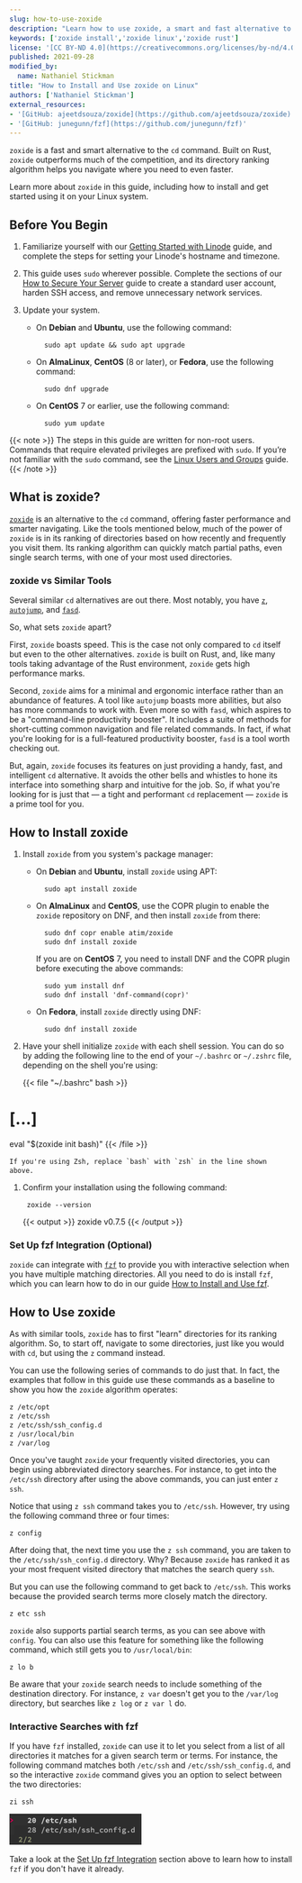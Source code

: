 ```yaml
---
slug: how-to-use-zoxide
description: "Learn how to use zoxide, a smart and fast alternative to cd. It ranks your most frequently used directories and matches them on minimal keywords for more efficient navigating."
keywords: ['zoxide install','zoxide linux','zoxide rust']
license: '[CC BY-ND 4.0](https://creativecommons.org/licenses/by-nd/4.0)'
published: 2021-09-28
modified_by:
  name: Nathaniel Stickman
title: "How to Install and Use zoxide on Linux"
authors: ['Nathaniel Stickman']
external_resources:
- '[GitHub: ajeetdsouza/zoxide](https://github.com/ajeetdsouza/zoxide)'
- '[GitHub: junegunn/fzf](https://github.com/junegunn/fzf)'
---
```


`zoxide` is a fast and smart alternative to the `cd` command. Built on Rust, `zoxide` outperforms much of the competition, and its directory ranking algorithm helps you navigate where you need to even faster.

Learn more about `zoxide` in this guide, including how to install and get started using it on your Linux system.

## Before You Begin

1. Familiarize yourself with our [Getting Started with Linode](/docs/getting-started/) guide, and complete the steps for setting your Linode's hostname and timezone.

1. This guide uses `sudo` wherever possible. Complete the sections of our [How to Secure Your Server](/docs/security/securing-your-server/) guide to create a standard user account, harden SSH access, and remove unnecessary network services.

1. Update your system.

    - On **Debian** and **Ubuntu**, use the following command:

            sudo apt update && sudo apt upgrade

    - On **AlmaLinux**, **CentOS** (8 or later), or **Fedora**, use the following command:

            sudo dnf upgrade

    - On **CentOS** 7 or earlier, use the following command:

            sudo yum update

{{< note >}}
The steps in this guide are written for non-root users. Commands that require elevated privileges are prefixed with `sudo`. If you’re not familiar with the `sudo` command, see the [Linux Users and Groups](/docs/tools-reference/linux-users-and-groups/) guide.
{{< /note >}}

## What is zoxide?

[`zoxide`](https://github.com/ajeetdsouza/zoxide) is an alternative to the `cd` command, offering faster performance and smarter navigating. Like the tools mentioned below, much of the power of `zoxide` is in its ranking of directories based on how recently and frequently you visit them. Its ranking algorithm can quickly match partial paths, even single search terms, with one of your most used directories.

### zoxide vs Similar Tools

Several similar `cd` alternatives are out there. Most notably, you have [`z`](https://github.com/rupa/z), [`autojump`](https://github.com/wting/autojump), and [`fasd`](https://github.com/clvv/fasd).

So, what sets `zoxide` apart?

First, `zoxide` boasts speed. This is the case not only compared to `cd` itself but even to the other alternatives. `zoxide` is built on Rust, and, like many tools taking advantage of the Rust environment, `zoxide` gets high performance marks.

Second, `zoxide` aims for a minimal and ergonomic interface rather than an abundance of features. A tool like `autojump` boasts more abilities, but also has more commands to work with. Even more so with `fasd`, which aspires to be a "command-line productivity booster". It includes a suite of methods for short-cutting common navigation and file related commands. In fact, if what you're looking for is a full-featured productivity booster, `fasd` is a tool worth checking out.

But, again, `zoxide` focuses its features on just providing a handy, fast, and intelligent `cd` alternative. It avoids the other bells and whistles to hone its interface into something sharp and intuitive for the job. So, if what you're looking for is just that — a tight and performant `cd` replacement — `zoxide` is a prime tool for you.

## How to Install zoxide

1. Install `zoxide` from you system's package manager:

    - On **Debian** and **Ubuntu**, install `zoxide` using APT:

            sudo apt install zoxide

    - On **AlmaLinux** and **CentOS**, use the COPR plugin to enable the `zoxide` repository on DNF, and then install `zoxide` from there:

            sudo dnf copr enable atim/zoxide
            sudo dnf install zoxide

        If you are on **CentOS** 7, you need to install DNF and the COPR plugin before executing the above commands:

            sudo yum install dnf
            sudo dnf install 'dnf-command(copr)'

    - On **Fedora**, install `zoxide` directly using DNF:

            sudo dnf install zoxide

1. Have your shell initialize `zoxide` with each shell session. You can do so by adding the following line to the end of your `~/.bashrc` or `~/.zshrc` file, depending on the shell you're using:

    {{< file "~/.bashrc" bash >}}
# [...]

eval "$(zoxide init bash)"
    {{< /file >}}

    If you're using Zsh, replace `bash` with `zsh` in the line shown above.

1. Confirm your installation using the following command:

        zoxide --version

    {{< output >}}
zoxide v0.7.5
    {{< /output >}}

### Set Up fzf Integration (Optional)

`zoxide` can integrate with [`fzf`](https://github.com/junegunn/fzf) to provide you with interactive selection when you have multiple matching directories. All you need to do is install `fzf`, which you can learn how to do in our guide [How to Install and Use fzf](/docs/guides/how-to-use-fzf).

## How to Use zoxide

As with similar tools, `zoxide` has to first "learn" directories for its ranking algorithm. So, to start off, navigate to some directories, just like you would with `cd`, but using the `z` command instead.

You can use the following series of commands to do just that. In fact, the examples that follow in this guide use these commands as a baseline to show you how the `zoxide` algorithm operates:

    z /etc/opt
    z /etc/ssh
    z /etc/ssh/ssh_config.d
    z /usr/local/bin
    z /var/log

Once you've taught `zoxide` your frequently visited directories, you can begin using abbreviated directory searches. For instance, to get into the `/etc/ssh` directory after using the above commands, you can just enter `z ssh`.

Notice that using `z ssh` command takes you to `/etc/ssh`. However, try using the following command three or four times:

    z config

After doing that, the next time you use the `z ssh` command, you are taken to the `/etc/ssh/ssh_config.d` directory. Why? Because `zoxide` has ranked it as your most frequent visited directory that matches the search query `ssh`.

But you can use the following command to get back to `/etc/ssh`. This works because the provided search terms more closely match the directory.

    z etc ssh

`zoxide` also supports partial search terms, as you can see above with `config`. You can also use this feature for something like the following command, which still gets you to `/usr/local/bin`:

    z lo b

Be aware that your `zoxide` search needs to include something of the destination directory. For instance, `z var` doesn't get you to the `/var/log` directory, but searches like `z log` or `z var l` do.

### Interactive Searches with fzf

If you have `fzf` installed, `zoxide` can use it to let you select from a list of all directories it matches for a given search term or terms. For instance, the following command matches both `/etc/ssh` and `/etc/ssh/ssh_config.d`, and so the interactive `zoxide` command gives you an option to select between the two directories:

    zi ssh

![zoxide uses fzf for interactive selection](zoxide-interactive-selection.png)

Take a look at the [Set Up fzf Integration](/docs/guides/how-to-use-zoxide/#set-up-fzf-integration-optional) section above to learn how to install `fzf` if you don't have it already.
